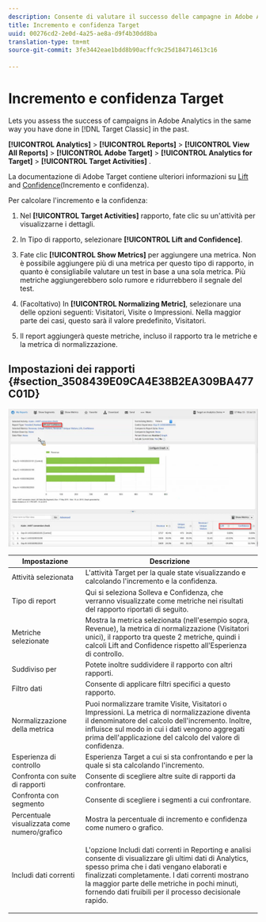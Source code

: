 ```yaml
---
description: Consente di valutare il successo delle campagne in Adobe Analytics nello stesso modo in cui lo facevate in Target Classic in passato.
title: Incremento e confidenza Target
uuid: 00276cd2-2e0d-4a25-ae8a-d9f4b30dd8ba
translation-type: tm+mt
source-git-commit: 3fe3442eae1bdd8b90acffc9c25d184714613c16

---
```



# Incremento e confidenza Target

Lets you assess the success of campaigns in Adobe Analytics in the same way you have done in [!DNL Target Classic]  in the past.

**[!UICONTROL Analytics]** > **[!UICONTROL Reports]** > **[!UICONTROL View All Reports]** > **[!UICONTROL Adobe Target]** > **[!UICONTROL Analytics for Target]** > **[!UICONTROL Target Activities]** .

La documentazione di Adobe Target contiene ulteriori informazioni su [Lift](https://docs.adobe.com/content/help/en/target/using/administer/preferences/estimating-lift-in-revenue.html) and [Confidence](https://docs.adobe.com/help/en/target/using/reports/settings/average-lift-bounds-and-confidence-interval.html)(Incremento e confidenza).

Per calcolare l&#39;incremento e la confidenza:

1. Nel **[!UICONTROL Target Activities]** rapporto, fate clic su un&#39;attività per visualizzarne i dettagli.
1. In Tipo di rapporto, selezionare **[!UICONTROL Lift and Confidence]**.
1. Fate clic **[!UICONTROL Show Metrics]** per aggiungere una metrica. Non è possibile aggiungere più di una metrica per questo tipo di rapporto, in quanto è consigliabile valutare un test in base a una sola metrica. Più metriche aggiungerebbero solo rumore e ridurrebbero il segnale del test.
1. (Facoltativo) In **[!UICONTROL Normalizing Metric]**, selezionare una delle opzioni seguenti: Visitatori, Visite o Impressioni. Nella maggior parte dei casi, questo sarà il valore predefinito, Visitatori.

1. Il report aggiungerà queste metriche, incluso il rapporto tra le metriche e la metrica di normalizzazione.

## Impostazioni dei rapporti {#section_3508439E09CA4E38B2EA309BA477C01D}

![](assets/lift_confidence_ui.png)

<table id="table_0FBB257C96454CDA82D487DC68459C13"> 
 <thead> 
  <tr> 
   <th colname="col1" class="entry"> Impostazione </th> 
   <th colname="col2" class="entry"> Descrizione </th> 
  </tr> 
 </thead>
 <tbody> 
  <tr> 
   <td colname="col1"> Attività selezionata </td> 
   <td colname="col2"> L'attività Target per la quale state visualizzando e calcolando l'incremento e la confidenza. </td> 
  </tr> 
  <tr> 
   <td colname="col1"> Tipo di report </td> 
   <td colname="col2"> Qui si seleziona Solleva e Confidenza, che verranno visualizzate come metriche nei risultati del rapporto riportati di seguito. </td> 
  </tr> 
  <tr> 
   <td colname="col1"> Metriche selezionate </td> 
   <td colname="col2"> Mostra la metrica selezionata (nell'esempio sopra, Revenue), la metrica di normalizzazione (Visitatori unici), il rapporto tra queste 2 metriche, quindi i calcoli Lift and Confidence rispetto all'Esperienza di controllo. </td> 
  </tr> 
  <tr> 
   <td colname="col1"> Suddiviso per </td> 
   <td colname="col2"> Potete inoltre suddividere il rapporto con altri rapporti. </td> 
  </tr> 
  <tr> 
   <td colname="col1"> Filtro dati </td> 
   <td colname="col2"> Consente di applicare filtri specifici a questo rapporto. </td> 
  </tr> 
  <tr> 
   <td colname="col1"> Normalizzazione della metrica </td> 
   <td colname="col2"> Puoi normalizzare tramite Visite, Visitatori o Impressioni. La metrica di normalizzazione diventa il denominatore del calcolo dell'incremento. Inoltre, influisce sul modo in cui i dati vengono aggregati prima dell'applicazione del calcolo del valore di confidenza. </td> 
  </tr> 
  <tr> 
   <td colname="col1"> Esperienza di controllo </td> 
   <td colname="col2"> Esperienza Target a cui si sta confrontando e per la quale si sta calcolando l'incremento. </td> 
  </tr> 
  <tr> 
   <td colname="col1"> Confronta con suite di rapporti </td> 
   <td colname="col2"> Consente di scegliere altre suite di rapporti da confrontare. </td> 
  </tr> 
  <tr> 
   <td colname="col1"> Confronta con segmento </td> 
   <td colname="col2"> Consente di scegliere i segmenti a cui confrontare. </td> 
  </tr> 
  <tr> 
   <td colname="col1"> Percentuale visualizzata come numero/grafico </td> 
   <td colname="col2"> Mostra la percentuale di incremento e confidenza come numero o grafico. </td> 
  </tr> 
  <tr> 
   <td colname="col1"> Includi dati correnti </td> 
   <td colname="col2"> <p>L'opzione Includi dati correnti in Reporting e analisi consente di visualizzare gli ultimi dati di Analytics, spesso prima che i dati vengano elaborati e finalizzati completamente. I dati correnti mostrano la maggior parte delle metriche in pochi minuti, fornendo dati fruibili per il processo decisionale rapido. </p> </td> 
  </tr> 
 </tbody> 
</table>

